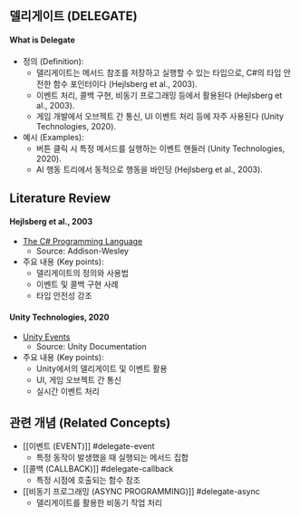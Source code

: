 
## 델리게이트 (DELEGATE)

#### What is Delegate

- 정의 (Definition):
	- 델리게이트는 메서드 참조를 저장하고 실행할 수 있는 타입으로, C#의 타입 안전한 함수 포인터이다 (Hejlsberg et al., 2003).
	- 이벤트 처리, 콜백 구현, 비동기 프로그래밍 등에서 활용된다 (Hejlsberg et al., 2003).
	- 게임 개발에서 오브젝트 간 통신, UI 이벤트 처리 등에 자주 사용된다 (Unity Technologies, 2020).
- 예시 (Examples):
	- 버튼 클릭 시 특정 메서드를 실행하는 이벤트 핸들러 (Unity Technologies, 2020).
	- AI 행동 트리에서 동적으로 행동을 바인딩 (Hejlsberg et al., 2003).

## Literature Review

#### Hejlsberg et al., 2003
- [The C# Programming Language](https://doi.org/10.5555/861282)
	- Source: Addison-Wesley
- 주요 내용 (Key points):
	- 델리게이트의 정의와 사용법
	- 이벤트 및 콜백 구현 사례
	- 타입 안전성 강조

#### Unity Technologies, 2020
- [Unity Events](https://docs.unity3d.com/kr/2020.3/Manual/UnityEvents.html)
	- Source: Unity Documentation
- 주요 내용 (Key points):
	- Unity에서의 델리게이트 및 이벤트 활용
	- UI, 게임 오브젝트 간 통신
	- 실시간 이벤트 처리

## 관련 개념 (Related Concepts)

- [[이벤트 (EVENT)]] #delegate-event
	- 특정 동작이 발생했을 때 실행되는 메서드 집합
- [[콜백 (CALLBACK)]] #delegate-callback
	- 특정 시점에 호출되는 함수 참조
- [[비동기 프로그래밍 (ASYNC PROGRAMMING)]] #delegate-async
	- 델리게이트를 활용한 비동기 작업 처리 